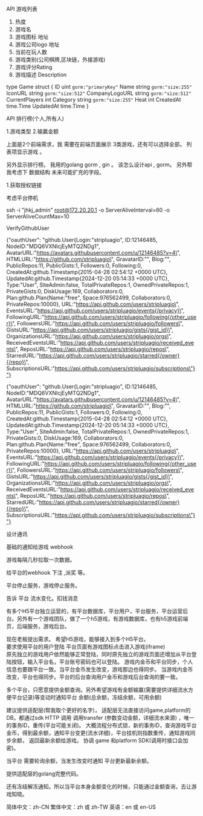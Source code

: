 API 游戏列表

1. 热度
2. 游戏名
3. 游戏图标 地址
3. 游戏公司logo 地址
4. 当前在玩人数
5. 游戏类别(公司棋牌,区块链，外接游戏)
6. 游戏评分Rating
7. 游戏描述 Description 


type Game struct {
    ID              uint      `gorm:"primaryKey"`
    Name            string    `gorm:"size:255"`
    IconURL         string    `gorm:"size:512"`
    CompanyLogoURL  string    `gorm:"size:512"`
    CurrentPlayers  int
    Category        string    `gorm:"size:255"`
    Heat            int
    CreatedAt       time.Time
    UpdatedAt       time.Time
}



API 排行榜(个人,所有人)

1.游戏类型
2.输赢金额


上面是2个前端需求，我 需要在前端页面展示 3类游戏，还有可以选择全部。  列表项显示游戏  。

另外显示排行榜。  我用的golang  gorm , gin 。  该怎么设计api , gorm。  另外帮我考虑下 数据结构 未来可能扩充的字段。




1.获取授权链接


考虑平台停机  


ssh -i "jhkj_admin" root@172.20.20.1 -o ServerAliveInterval=60 -o ServerAliveCountMax=10





VerifyGithubUser       

 {"oauthUser": "github.User{Login:\"stripluagio\", ID:12146485, NodeID:\"MDQ6VXNlcjEyMTQ2NDg1\", AvatarURL:\"https://avatars.githubusercontent.com/u/12146485?v=4\", HTMLURL:\"https://github.com/stripluagio\", GravatarID:\"\", Blog:\"\", PublicRepos:11, PublicGists:1, Followers:0, Following:0, CreatedAt:github.Timestamp{2015-04-28 02:54:12 +0000 UTC}, UpdatedAt:github.Timestamp{2024-12-20 05:14:33 +0000 UTC}, Type:\"User\", SiteAdmin:false, TotalPrivateRepos:1, OwnedPrivateRepos:1, PrivateGists:0, DiskUsage:169, Collaborators:0, Plan:github.Plan{Name:\"free\", Space:976562499, Collaborators:0, PrivateRepos:10000}, URL:\"https://api.github.com/users/stripluagio\", EventsURL:\"https://api.github.com/users/stripluagio/events{/privacy}\", FollowingURL:\"https://api.github.com/users/stripluagio/following{/other_user}\", FollowersURL:\"https://api.github.com/users/stripluagio/followers\", GistsURL:\"https://api.github.com/users/stripluagio/gists{/gist_id}\", OrganizationsURL:\"https://api.github.com/users/stripluagio/orgs\", ReceivedEventsURL:\"https://api.github.com/users/stripluagio/received_events\", ReposURL:\"https://api.github.com/users/stripluagio/repos\", StarredURL:\"https://api.github.com/users/stripluagio/starred{/owner}{/repo}\", SubscriptionsURL:\"https://api.github.com/users/stripluagio/subscriptions\"}"}


{"oauthUser": "github.User{Login:\"stripluagio\", ID:12146485, NodeID:\"MDQ6VXNlcjEyMTQ2NDg1\", AvatarURL:\"https://avatars.githubusercontent.com/u/12146485?v=4\", HTMLURL:\"https://github.com/stripluagio\", GravatarID:\"\", Blog:\"\", PublicRepos:11, PublicGists:1, Followers:0, Following:0, CreatedAt:github.Timestamp{2015-04-28 02:54:12 +0000 UTC}, UpdatedAt:github.Timestamp{2024-12-20 05:14:33 +0000 UTC}, Type:\"User\", SiteAdmin:false, TotalPrivateRepos:1, OwnedPrivateRepos:1, PrivateGists:0, DiskUsage:169, Collaborators:0, Plan:github.Plan{Name:\"free\", Space:976562499, Collaborators:0, PrivateRepos:10000}, URL:\"https://api.github.com/users/stripluagio\", EventsURL:\"https://api.github.com/users/stripluagio/events{/privacy}\", FollowingURL:\"https://api.github.com/users/stripluagio/following{/other_user}\", FollowersURL:\"https://api.github.com/users/stripluagio/followers\", GistsURL:\"https://api.github.com/users/stripluagio/gists{/gist_id}\", OrganizationsURL:\"https://api.github.com/users/stripluagio/orgs\", ReceivedEventsURL:\"https://api.github.com/users/stripluagio/received_events\", ReposURL:\"https://api.github.com/users/stripluagio/repos\", StarredURL:\"https://api.github.com/users/stripluagio/starred{/owner}{/repo}\", SubscriptionsURL:\"https://api.github.com/users/stripluagio/subscriptions\"}"}



设计通讯

基础的通知给游戏 webhook 

游戏每隔几秒拉取一次数据。

给平台的webhook  下注 ,派奖 等。

平台停止服务，游戏停止服务。


告诉 平台 流水变化。扣钱消息




有多个H5平台独立运营的，有平台数据库，平台用户，平台服务，平台运营后台。另外有一个游戏团队，做了一个h5游戏，有游戏数据库，也有h5游戏前端页，后端服务，游戏后台。  

现在老板提出需求。 希望H5游戏，能够接入到多个H5平台。  
要求使用平台的用户登陆 平台页面有游戏图标点击进入游戏(iframe)    
原先独立的游戏用户依然能够正常登陆，同时原先独立的游戏页面还增加从平台登陆按钮，输入平台名，平台账号密码也可以登陆。
游戏内金币和平台同步，个人信息也要跟平台一致。当平台金币发生改变，游戏那边也得同步。 当游戏内金币改变，平台也得同步。平台的后台查询用户金币和游戏后台查询的要一致。

多个平台，只愿意提供金额查询。另外希望游戏有金额输赢(需要提供详细流水方便平台记录)等变动时通知平台
余额(总余额，冻结余额，可用余额)

建议提供适配层(帮我取个更好的名字)， 适配层无法直接访问game,platform的DB。都通过sdk HTTP 调用
调用transfer (参数变动金额，详细流水来源) ，唯一的事务ID，重传(平台可能关闭)。 
大概流程分布式锁，新的事务ID，查询游戏平台金币，得到最余额，通知平台变更(流水详细)，平台挂机则指数重传，通知游戏同步余额， 返回最新余额给游戏。
协调 game 和platform SDK(调用时接口会加密)。 

当平台 需要轮询余额，当发生改变时通知 平台更新最新余额。  

提供适配层的golang完整代码。



还有冻结解冻通知。所以当平台本身金额变化的时候，只能通过金额查询，去让游戏知晓。



简体中文‌：zh-CN
‌繁体中文‌：zh 或 zh-TW
‌英语‌：en 或 en-US